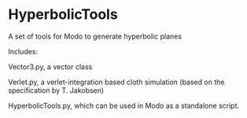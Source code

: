 HyperbolicTools
===============

A set of tools for Modo to generate hyperbolic planes

Includes:

Vector3.py, a vector class

Verlet.py, a verlet-integration based cloth simulation (based on the specification by T. Jakobsen)


HyperbolicTools.py, which can be used in Modo as a standalone script.
